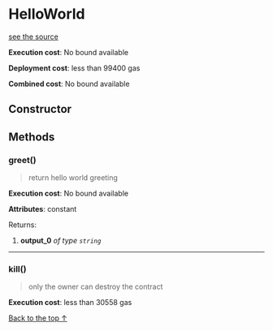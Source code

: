 # HelloWorld
[see the source](https://github.com/FriendlyUser/solidity-smart-contracts/tree/master/contracts/basic/helloWorld.sol)


**Execution cost**: No bound available

**Deployment cost**: less than 99400 gas

**Combined cost**: No bound available

## Constructor






## Methods
### greet()
>
> return hello world greeting 


**Execution cost**: No bound available

**Attributes**: constant



Returns:


1. **output_0** *of type `string`*

--- 
### kill()
>
> only the owner can destroy the contract


**Execution cost**: less than 30558 gas




[Back to the top ↑](#helloworld)
